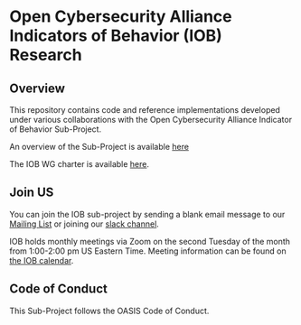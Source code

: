 # Open Cybersecurity Alliance Indicators of Behavior (IOB) Research

## Overview
This repository contains code and reference implementations developed under various collaborations with the Open Cybersecurity Alliance Indicator of Behavior Sub-Project.

An overview of the Sub-Project is available [here](https://github.com/opencybersecurityalliance/documentation/blob/master/iob-wg/IOB%20WG%20Overview.pdf)

The IOB WG charter is available [here](https://github.com/opencybersecurityalliance/documentation/blob/master/iob-wg/charter.md).

## Join US
You can join the IOB sub-project by sending a blank email message to our [Mailing List](mailto:oca-iob-wg+subscribe@lists.oasis-open-projects.org) or joining our [slack channel](https://join.slack.com/t/open-cybersecurity/shared_invite/zt-19pliofsm-L7eSSB8yzABM2Pls1nS12w).

IOB holds monthly meetings via Zoom on the second Tuesday of the month from 1:00-2:00 pm US Eastern Time. Meeting information can be found on [the IOB calendar](https://lists.oasis-open-projects.org/g/oca-iob-wg/calendar).

## Code of Conduct
This Sub-Project follows the OASIS Code of Conduct.
